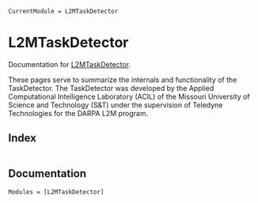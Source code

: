 ```@meta
CurrentModule = L2MTaskDetector
```

# L2MTaskDetector

Documentation for [L2MTaskDetector](https://github.com/AP6YC/L2MTaskDetector.jl).

These pages serve to summarize the internals and functionality of the TaskDetector.
The TaskDetector was developed by the Applied Computational Intelligence Laboratory (ACIL) of the Missouri University of Science and Technology (S&T) under the supervision of Teledyne Technologies for the DARPA L2M program.

## Index

```@index
```

## Documentation

```@autodocs
Modules = [L2MTaskDetector]
```
